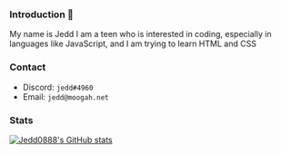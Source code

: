 ### Introduction 👋

My name is Jedd
I am a teen who is interested in coding, especially in languages like JavaScript, and I am trying to learn HTML and CSS

### Contact

* Discord: `jedd#4960`
* Email: `jedd@moogah.net`

### Stats

[![Jedd0888's GitHub stats](https://github-readme-stats.vercel.app/api?username=jedddg&show_icons=true&theme=dark&count_private=true)](https://github.com/anuraghazra/github-readme-stats)


<!--
**xgoje/xgoje** is a ✨ _special_ ✨ repository because its `README.md` (this file) appears on your GitHub profile.

Here are some ideas to get you started:

- 🔭 I’m currently working on ...
- 🌱 I’m currently learning ...
- 👯 I’m looking to collaborate on ...
- 🤔 I’m looking for help with ...
- 💬 Ask me about ...
- 📫 How to reach me: ...
- 😄 Pronouns: ...
- ⚡ Fun fact: ...
-->
